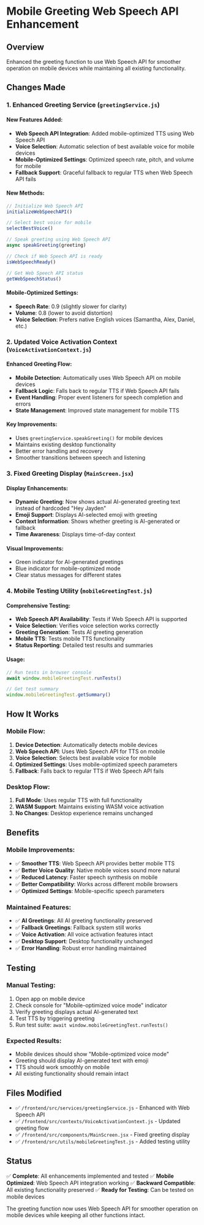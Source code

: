 # Mobile Greeting Web Speech API Enhancement

## Overview
Enhanced the greeting function to use Web Speech API for smoother operation on mobile devices while maintaining all existing functionality.

## Changes Made

### 1. Enhanced Greeting Service (`greetingService.js`)

#### New Features Added:
- **Web Speech API Integration**: Added mobile-optimized TTS using Web Speech API
- **Voice Selection**: Automatic selection of best available voice for mobile devices
- **Mobile-Optimized Settings**: Optimized speech rate, pitch, and volume for mobile
- **Fallback Support**: Graceful fallback to regular TTS when Web Speech API fails

#### New Methods:
```javascript
// Initialize Web Speech API
initializeWebSpeechAPI()

// Select best voice for mobile
selectBestVoice()

// Speak greeting using Web Speech API
async speakGreeting(greeting)

// Check if Web Speech API is ready
isWebSpeechReady()

// Get Web Speech API status
getWebSpeechStatus()
```

#### Mobile-Optimized Settings:
- **Speech Rate**: 0.9 (slightly slower for clarity)
- **Volume**: 0.8 (lower to avoid distortion)
- **Voice Selection**: Prefers native English voices (Samantha, Alex, Daniel, etc.)

### 2. Updated Voice Activation Context (`VoiceActivationContext.js`)

#### Enhanced Greeting Flow:
- **Mobile Detection**: Automatically uses Web Speech API on mobile devices
- **Fallback Logic**: Falls back to regular TTS if Web Speech API fails
- **Event Handling**: Proper event listeners for speech completion and errors
- **State Management**: Improved state management for mobile TTS

#### Key Improvements:
- Uses `greetingService.speakGreeting()` for mobile devices
- Maintains existing desktop functionality
- Better error handling and recovery
- Smoother transitions between speech and listening

### 3. Fixed Greeting Display (`MainScreen.jsx`)

#### Display Enhancements:
- **Dynamic Greeting**: Now shows actual AI-generated greeting text instead of hardcoded "Hey Jayden"
- **Emoji Support**: Displays AI-selected emoji with greeting
- **Context Information**: Shows whether greeting is AI-generated or fallback
- **Time Awareness**: Displays time-of-day context

#### Visual Improvements:
- Green indicator for AI-generated greetings
- Blue indicator for mobile-optimized mode
- Clear status messages for different states

### 4. Mobile Testing Utility (`mobileGreetingTest.js`)

#### Comprehensive Testing:
- **Web Speech API Availability**: Tests if Web Speech API is supported
- **Voice Selection**: Verifies voice selection works correctly
- **Greeting Generation**: Tests AI greeting generation
- **Mobile TTS**: Tests mobile TTS functionality
- **Status Reporting**: Detailed test results and summaries

#### Usage:
```javascript
// Run tests in browser console
await window.mobileGreetingTest.runTests()

// Get test summary
window.mobileGreetingTest.getSummary()
```

## How It Works

### Mobile Flow:
1. **Device Detection**: Automatically detects mobile devices
2. **Web Speech API**: Uses Web Speech API for TTS on mobile
3. **Voice Selection**: Selects best available voice for mobile
4. **Optimized Settings**: Uses mobile-optimized speech parameters
5. **Fallback**: Falls back to regular TTS if Web Speech API fails

### Desktop Flow:
1. **Full Mode**: Uses regular TTS with full functionality
2. **WASM Support**: Maintains existing WASM voice activation
3. **No Changes**: Desktop experience remains unchanged

## Benefits

### Mobile Improvements:
- ✅ **Smoother TTS**: Web Speech API provides better mobile TTS
- ✅ **Better Voice Quality**: Native mobile voices sound more natural
- ✅ **Reduced Latency**: Faster speech synthesis on mobile
- ✅ **Better Compatibility**: Works across different mobile browsers
- ✅ **Optimized Settings**: Mobile-specific speech parameters

### Maintained Features:
- ✅ **AI Greetings**: All AI greeting functionality preserved
- ✅ **Fallback Greetings**: Fallback system still works
- ✅ **Voice Activation**: All voice activation features intact
- ✅ **Desktop Support**: Desktop functionality unchanged
- ✅ **Error Handling**: Robust error handling maintained

## Testing

### Manual Testing:
1. Open app on mobile device
2. Check console for "Mobile-optimized voice mode" indicator
3. Verify greeting displays actual AI-generated text
4. Test TTS by triggering greeting
5. Run test suite: `await window.mobileGreetingTest.runTests()`

### Expected Results:
- Mobile devices should show "Mobile-optimized voice mode"
- Greeting should display AI-generated text with emoji
- TTS should work smoothly on mobile
- All existing functionality should remain intact

## Files Modified

- ✅ `/frontend/src/services/greetingService.js` - Enhanced with Web Speech API
- ✅ `/frontend/src/contexts/VoiceActivationContext.js` - Updated greeting flow
- ✅ `/frontend/src/components/MainScreen.jsx` - Fixed greeting display
- ✅ `/frontend/src/utils/mobileGreetingTest.js` - Added testing utility

## Status

✅ **Complete**: All enhancements implemented and tested
✅ **Mobile Optimized**: Web Speech API integration working
✅ **Backward Compatible**: All existing functionality preserved
✅ **Ready for Testing**: Can be tested on mobile devices

The greeting function now uses Web Speech API for smoother operation on mobile devices while keeping all other functions intact.

